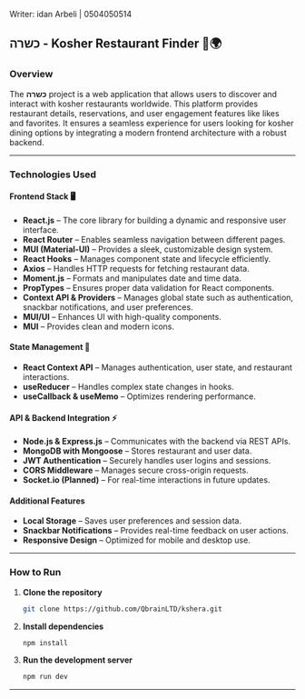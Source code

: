 Writer: idan Arbeli | 0504050514

## **כשרה - Kosher Restaurant Finder** 🥗🌍

### **Overview**
The **כשרה** project is a web application that allows users to discover and interact with kosher restaurants worldwide. This platform provides restaurant details, reservations, and user engagement features like likes and favorites. It ensures a seamless experience for users looking for kosher dining options by integrating a modern frontend architecture with a robust backend.

---

### **Technologies Used**
#### **Frontend Stack** 🖥️
- **React.js** – The core library for building a dynamic and responsive user interface.
- **React Router** – Enables seamless navigation between different pages.
- **MUI (Material-UI)** – Provides a sleek, customizable design system.
- **React Hooks** – Manages component state and lifecycle efficiently.
- **Axios** – Handles HTTP requests for fetching restaurant data.
- **Moment.js** – Formats and manipulates date and time data.
- **PropTypes** – Ensures proper data validation for React components.
- **Context API & Providers** – Manages global state such as authentication, snackbar notifications, and user preferences.
- **MUI/UI** – Enhances UI with high-quality components.
- **MUI** – Provides clean and modern icons.

#### **State Management** 🔄
- **React Context API** – Manages authentication, user state, and restaurant interactions.
- **useReducer** – Handles complex state changes in hooks.
- **useCallback & useMemo** – Optimizes rendering performance.

#### **API & Backend Integration** ⚡
- **Node.js & Express.js** – Communicates with the backend via REST APIs.
- **MongoDB with Mongoose** – Stores restaurant and user data.
- **JWT Authentication** – Securely handles user logins and sessions.
- **CORS Middleware** – Manages secure cross-origin requests.
- **Socket.io (Planned)** – For real-time interactions in future updates.

#### **Additional Features**
- **Local Storage** – Saves user preferences and session data.
- **Snackbar Notifications** – Provides real-time feedback on user actions.
- **Responsive Design** – Optimized for mobile and desktop use.

---

### **How to Run**
1. **Clone the repository**  
   ```sh
   git clone https://github.com/QbrainLTD/kshera.git
   ```
2. **Install dependencies**  
   ```sh
   npm install
   ```
4. **Run the development server**  
   ```sh
   npm run dev
   ```
---


